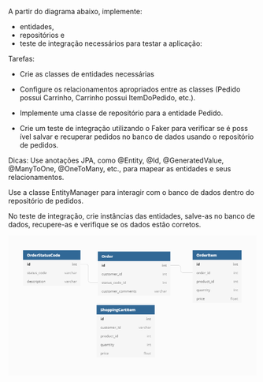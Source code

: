 A partir do diagrama abaixo, implemente: 

* entidades, 
* repositórios e 
* teste de integração necessários para testar a aplicação:

Tarefas:
* Crie as classes de entidades necessárias 

* Configure os relacionamentos apropriados entre as classes
(Pedido possui Carrinho​, Carrinho possui ItemDoPedido, etc.). 

* Implemente uma classe de reposi​tório para a entidade Pedido. 

* Crie um teste de integração utilizando o Faker para verificar se é poss​ível salvar e recuperar pedidos no banco de dados usando o repositório de pedidos.

Dicas:
Use anotações JPA, como @Entity, @Id, @GeneratedValue, @ManyToOne, 
@OneToMany, etc., para mapear as entidades e seus relacionamentos.

Use a classe EntityManager para interagir com o banco de dados dentro 
do repositório de pedidos.

No teste de integração, crie instâncias das entidades, salve-as no 
banco de dados, recupere-as e verifique se os dados estão corretos.

![](src\main\resources\files\relationalDB_simuladoCP2.png)




